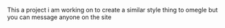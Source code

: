 This a project i am working on to create a similar style thing to omegle but you can message anyone on the site
